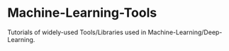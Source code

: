 # Machine-Learning-Tools
Tutorials of widely-used Tools/Libraries used in Machine-Learning/Deep-Learning.
